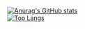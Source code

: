 <!--
**GuiFritis/guifritis** is a ✨ _special_ ✨ repository because its `README.md` (this file) appears on your GitHub profile.

Here are some ideas to get you started:

- 🔭 I’m currently working on ...
- 🌱 I’m currently learning ...
- 👯 I’m looking to collaborate on ...
- 🤔 I’m looking for help with ...
- 💬 Ask me about ...
- 📫 How to reach me: ...
- 😄 Pronouns: ...
- ⚡ Fun fact: ...
-->
[![Anurag's GitHub stats](https://github-readme-stats.vercel.app/api?username=guifritis&count_private=true&show_icons=true&theme=tokyonight)](https://github.com/guifritis/github-readme-stats)
<br>
[![Top Langs](https://github-readme-stats.vercel.app/api/top-langs/?username=guifritis)](https://github.com/guifritis/github-readme-stats)
